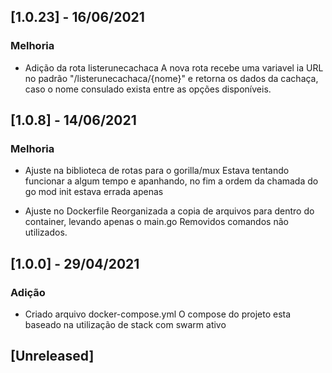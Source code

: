 ## [1.0.23] - 16/06/2021

### Melhoria 
- Adição da rota listerunecachaca
    A nova rota recebe uma variavel ia URL no padrão "/listerunecachaca/{nome}" e retorna os dados da cachaça, caso o
    nome consulado exista entre as opções disponíveis.


## [1.0.8] - 14/06/2021

### Melhoria 
- Ajuste na biblioteca de rotas para o gorilla/mux
    Estava tentando funcionar a algum tempo e apanhando, no fim a ordem da chamada do go mod init estava errada apenas

- Ajuste no Dockerfile
    Reorganizada a copia de arquivos para dentro do container, levando apenas o main.go
    Removidos comandos não utilizados.


## [1.0.0] - 29/04/2021

### Adição 
- Criado arquivo docker-compose.yml
    O compose do projeto esta baseado na utilização de stack com swarm ativo

## [Unreleased]